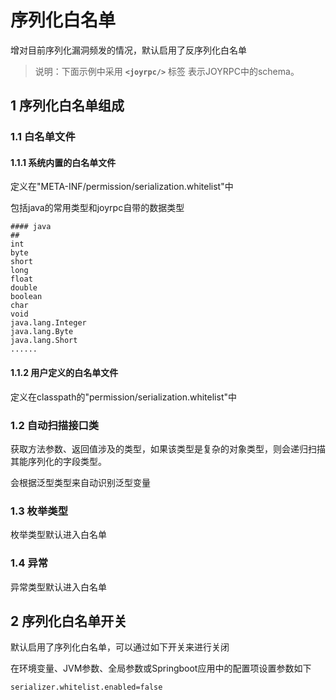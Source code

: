 序列化白名单
==

增对目前序列化漏洞频发的情况，默认启用了反序列化白名单

>说明：下面示例中采用  **`<joyrpc/>`** 标签 表示JOYRPC中的schema。

## 1 序列化白名单组成

### 1.1 白名单文件

#### 1.1.1 系统内置的白名单文件

定义在"META-INF/permission/serialization.whitelist"中

包括java的常用类型和joyrpc自带的数据类型

```text
#### java
##
int
byte
short
long
float
double
boolean
char
void
java.lang.Integer
java.lang.Byte
java.lang.Short
......
```

#### 1.1.2 用户定义的白名单文件

定义在classpath的"permission/serialization.whitelist"中

### 1.2 自动扫描接口类

获取方法参数、返回值涉及的类型，如果该类型是复杂的对象类型，则会递归扫描其能序列化的字段类型。

会根据泛型类型来自动识别泛型变量

### 1.3 枚举类型

枚举类型默认进入白名单

### 1.4 异常

异常类型默认进入白名单

## 2 序列化白名单开关

默认启用了序列化白名单，可以通过如下开关来进行关闭

在环境变量、JVM参数、全局参数或Springboot应用中的配置项设置参数如下

```properties
serializer.whitelist.enabled=false
```
